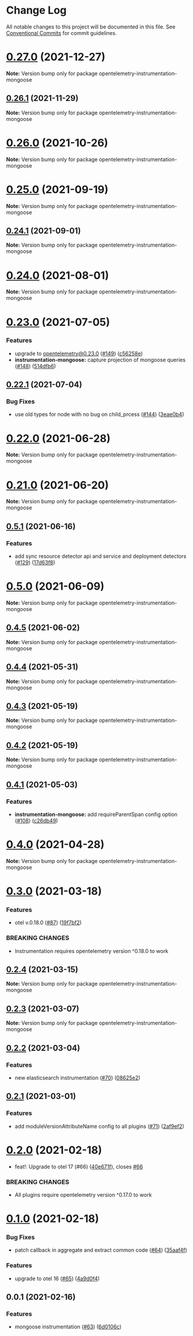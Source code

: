 # Change Log

All notable changes to this project will be documented in this file.
See [Conventional Commits](https://conventionalcommits.org) for commit guidelines.

# [0.27.0](https://github.com/aspecto-io/opentelemetry-ext-js/compare/opentelemetry-instrumentation-mongoose@0.26.1...opentelemetry-instrumentation-mongoose@0.27.0) (2021-12-27)

**Note:** Version bump only for package opentelemetry-instrumentation-mongoose





## [0.26.1](https://github.com/aspecto-io/opentelemetry-ext-js/compare/opentelemetry-instrumentation-mongoose@0.26.0...opentelemetry-instrumentation-mongoose@0.26.1) (2021-11-29)

**Note:** Version bump only for package opentelemetry-instrumentation-mongoose





# [0.26.0](https://github.com/aspecto-io/opentelemetry-ext-js/compare/opentelemetry-instrumentation-mongoose@0.25.0...opentelemetry-instrumentation-mongoose@0.26.0) (2021-10-26)

**Note:** Version bump only for package opentelemetry-instrumentation-mongoose





# [0.25.0](https://github.com/aspecto-io/opentelemetry-ext-js/compare/opentelemetry-instrumentation-mongoose@0.24.1...opentelemetry-instrumentation-mongoose@0.25.0) (2021-09-19)

**Note:** Version bump only for package opentelemetry-instrumentation-mongoose





## [0.24.1](https://github.com/aspecto-io/opentelemetry-ext-js/compare/opentelemetry-instrumentation-mongoose@0.24.0...opentelemetry-instrumentation-mongoose@0.24.1) (2021-09-01)

**Note:** Version bump only for package opentelemetry-instrumentation-mongoose





# [0.24.0](https://github.com/aspecto-io/opentelemetry-ext-js/compare/opentelemetry-instrumentation-mongoose@0.23.0...opentelemetry-instrumentation-mongoose@0.24.0) (2021-08-01)

**Note:** Version bump only for package opentelemetry-instrumentation-mongoose





# [0.23.0](https://github.com/aspecto-io/opentelemetry-ext-js/compare/opentelemetry-instrumentation-mongoose@0.22.1...opentelemetry-instrumentation-mongoose@0.23.0) (2021-07-05)


### Features

* upgrade to opentelemetry@0.23.0 ([#149](https://github.com/aspecto-io/opentelemetry-ext-js/issues/149)) ([c56258e](https://github.com/aspecto-io/opentelemetry-ext-js/commit/c56258eba8885fa7ac9a2d26e4860c30f33fe513))
* **instrumentation-mongoose:** capture projection of mongoose queries ([#148](https://github.com/aspecto-io/opentelemetry-ext-js/issues/148)) ([514dfb6](https://github.com/aspecto-io/opentelemetry-ext-js/commit/514dfb6ffd3d16954bbd3bd37c875839ca813648))





## [0.22.1](https://github.com/aspecto-io/opentelemetry-ext-js/compare/opentelemetry-instrumentation-mongoose@0.22.0...opentelemetry-instrumentation-mongoose@0.22.1) (2021-07-04)


### Bug Fixes

* use old types for node with no bug on child_prcess ([#144](https://github.com/aspecto-io/opentelemetry-ext-js/issues/144)) ([3eae0b4](https://github.com/aspecto-io/opentelemetry-ext-js/commit/3eae0b4610f0e3f41cd2eaec859a8eac3355ad76))





# [0.22.0](https://github.com/aspecto-io/opentelemetry-ext-js/compare/opentelemetry-instrumentation-mongoose@0.21.0...opentelemetry-instrumentation-mongoose@0.22.0) (2021-06-28)

**Note:** Version bump only for package opentelemetry-instrumentation-mongoose





# [0.21.0](https://github.com/aspecto-io/opentelemetry-ext-js/compare/opentelemetry-instrumentation-mongoose@0.5.1...opentelemetry-instrumentation-mongoose@0.21.0) (2021-06-20)

**Note:** Version bump only for package opentelemetry-instrumentation-mongoose





## [0.5.1](https://github.com/aspecto-io/opentelemetry-ext-js/compare/opentelemetry-instrumentation-mongoose@0.5.0...opentelemetry-instrumentation-mongoose@0.5.1) (2021-06-16)


### Features

* add sync resource detector api and service and deployment detectors ([#129](https://github.com/aspecto-io/opentelemetry-ext-js/issues/129)) ([17d63f8](https://github.com/aspecto-io/opentelemetry-ext-js/commit/17d63f87e8103fecd9f6f906eed9931e2f5a4aaa))





# [0.5.0](https://github.com/aspecto-io/opentelemetry-ext-js/compare/opentelemetry-instrumentation-mongoose@0.4.5...opentelemetry-instrumentation-mongoose@0.5.0) (2021-06-09)

**Note:** Version bump only for package opentelemetry-instrumentation-mongoose





## [0.4.5](https://github.com/aspecto-io/opentelemetry-ext-js/compare/opentelemetry-instrumentation-mongoose@0.4.4...opentelemetry-instrumentation-mongoose@0.4.5) (2021-06-02)

**Note:** Version bump only for package opentelemetry-instrumentation-mongoose





## [0.4.4](https://github.com/aspecto-io/opentelemetry-ext-js/compare/opentelemetry-instrumentation-mongoose@0.4.3...opentelemetry-instrumentation-mongoose@0.4.4) (2021-05-31)

**Note:** Version bump only for package opentelemetry-instrumentation-mongoose





## [0.4.3](https://github.com/aspecto-io/opentelemetry-ext-js/compare/opentelemetry-instrumentation-mongoose@0.4.2...opentelemetry-instrumentation-mongoose@0.4.3) (2021-05-19)

**Note:** Version bump only for package opentelemetry-instrumentation-mongoose





## [0.4.2](https://github.com/aspecto-io/opentelemetry-ext-js/compare/opentelemetry-instrumentation-mongoose@0.4.1...opentelemetry-instrumentation-mongoose@0.4.2) (2021-05-19)

**Note:** Version bump only for package opentelemetry-instrumentation-mongoose





## [0.4.1](https://github.com/aspecto-io/opentelemetry-ext-js/compare/opentelemetry-instrumentation-mongoose@0.4.0...opentelemetry-instrumentation-mongoose@0.4.1) (2021-05-03)


### Features

* **instrumentation-mongoose:** add requireParentSpan config option ([#108](https://github.com/aspecto-io/opentelemetry-ext-js/issues/108)) ([c26db49](https://github.com/aspecto-io/opentelemetry-ext-js/commit/c26db49bc9189009d42f5c5ad4336068b3a7e53e))





# [0.4.0](https://github.com/aspecto-io/opentelemetry-ext-js/compare/opentelemetry-instrumentation-mongoose@0.3.0...opentelemetry-instrumentation-mongoose@0.4.0) (2021-04-28)

**Note:** Version bump only for package opentelemetry-instrumentation-mongoose





# [0.3.0](https://github.com/aspecto-io/opentelemetry-ext-js/compare/opentelemetry-instrumentation-mongoose@0.2.4...opentelemetry-instrumentation-mongoose@0.3.0) (2021-03-18)


### Features

* otel v.0.18.0 ([#87](https://github.com/aspecto-io/opentelemetry-ext-js/issues/87)) ([19f7bf2](https://github.com/aspecto-io/opentelemetry-ext-js/commit/19f7bf2182e7fafa71817aa7038221755de68007))


### BREAKING CHANGES

* Instrumentation requires opentelemetry version ^0.18.0 to work





## [0.2.4](https://github.com/aspecto-io/opentelemetry-ext-js/compare/opentelemetry-instrumentation-mongoose@0.2.3...opentelemetry-instrumentation-mongoose@0.2.4) (2021-03-15)

**Note:** Version bump only for package opentelemetry-instrumentation-mongoose





## [0.2.3](https://github.com/aspecto-io/opentelemetry-ext-js/compare/opentelemetry-instrumentation-mongoose@0.2.2...opentelemetry-instrumentation-mongoose@0.2.3) (2021-03-07)

**Note:** Version bump only for package opentelemetry-instrumentation-mongoose





## [0.2.2](https://github.com/aspecto-io/opentelemetry-ext-js/compare/opentelemetry-instrumentation-mongoose@0.2.1...opentelemetry-instrumentation-mongoose@0.2.2) (2021-03-04)


### Features

* new elasticsearch instrumentation ([#70](https://github.com/aspecto-io/opentelemetry-ext-js/issues/70)) ([08625e2](https://github.com/aspecto-io/opentelemetry-ext-js/commit/08625e2ab795fc0a5a74205329f1b057ae7070b5))





## [0.2.1](https://github.com/aspecto-io/opentelemetry-ext-js/compare/opentelemetry-instrumentation-mongoose@0.2.0...opentelemetry-instrumentation-mongoose@0.2.1) (2021-03-01)


### Features

* add moduleVersionAttributeName config to all plugins ([#71](https://github.com/aspecto-io/opentelemetry-ext-js/issues/71)) ([2af9ef2](https://github.com/aspecto-io/opentelemetry-ext-js/commit/2af9ef2457f849602b9303bc4a2287c2cc6d8936))





# [0.2.0](https://github.com/aspecto-io/opentelemetry-ext-js/compare/opentelemetry-instrumentation-mongoose@0.1.0...opentelemetry-instrumentation-mongoose@0.2.0) (2021-02-18)


* feat!: Upgrade to otel 17 (#66) ([40e671f](https://github.com/aspecto-io/opentelemetry-ext-js/commit/40e671fb2bb6fd9b33026b650ef9ae48c1e3f57a)), closes [#66](https://github.com/aspecto-io/opentelemetry-ext-js/issues/66)


### BREAKING CHANGES

* All plugins require opentelemetry version ^0.17.0 to work





# [0.1.0](https://github.com/aspecto-io/opentelemetry-ext-js/compare/opentelemetry-instrumentation-mongoose@0.0.1...opentelemetry-instrumentation-mongoose@0.1.0) (2021-02-18)


### Bug Fixes

* patch callback in aggregate and extract common code ([#64](https://github.com/aspecto-io/opentelemetry-ext-js/issues/64)) ([35aaf4f](https://github.com/aspecto-io/opentelemetry-ext-js/commit/35aaf4ff4f1b1a8c2cec5685db6f5c6b24234c07))


### Features

* upgrade to otel 16 ([#65](https://github.com/aspecto-io/opentelemetry-ext-js/issues/65)) ([4a9d0f4](https://github.com/aspecto-io/opentelemetry-ext-js/commit/4a9d0f404bb934a71b502952e58d50ad006f86d5))





## 0.0.1 (2021-02-16)


### Features

* mongoose instrumentation ([#63](https://github.com/aspecto-io/opentelemetry-ext-js/issues/63)) ([6d0106c](https://github.com/aspecto-io/opentelemetry-ext-js/commit/6d0106c8541f834d5056650fd92cb1d17d1fe854))
